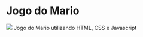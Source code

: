 # Jogo do Mario
<img src = "/assets/imgs/print-jogo-do-mario.jpeg" >
Jogo do Mario utilizando HTML, CSS e Javascript
